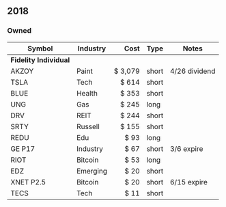 
## 2018
### Owned

Symbol    | Industry   |   Cost   |  Type |  Notes |
--------- | ---------  | --------:| ----- | ------ |
**Fidelity Individual**| | | | |
AKZOY     | Paint      | $  3,079 | short | 4/26 dividend  |
TSLA      | Tech       | $    614 | short | |
BLUE      | Health     | $    353 | short | |
UNG       | Gas        | $    245 | long  | |
DRV       | REIT       | $    244 | short | |
SRTY      | Russell    | $    155 | short | |
REDU      | Edu        | $     93 | long  | |
GE P17    | Industry   | $     67 | short | 3/6 expire     |
RIOT      | Bitcoin    | $     53 | long  | |
EDZ       | Emerging   | $     20 | short | |
XNET P2.5 | Bitcoin    | $     20 | short | 6/15 expire |
TECS      | Tech       | $     11 | short | |



